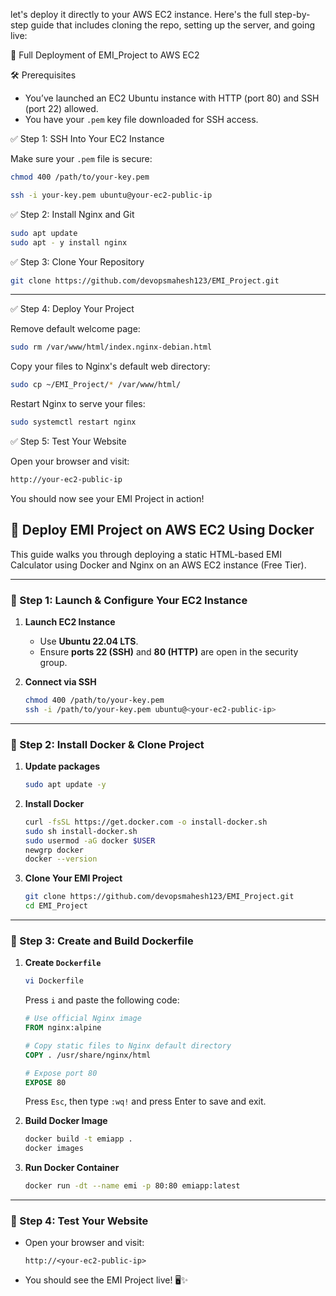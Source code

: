 let's deploy it directly to your AWS EC2 instance. Here's the full step-by-step guide that includes cloning the repo, setting up the server, and going live:

🚀 Full Deployment of EMI_Project to AWS EC2

🛠️ Prerequisites
- You’ve launched an EC2 Ubuntu instance with HTTP (port 80) and SSH (port 22) allowed.
- You have your `.pem` key file downloaded for SSH access.


✅ Step 1: SSH Into Your EC2 Instance

Make sure your `.pem` file is secure:
```bash
chmod 400 /path/to/your-key.pem
```
```bash
ssh -i your-key.pem ubuntu@your-ec2-public-ip
```

✅ Step 2: Install Nginx and Git
```bash
sudo apt update
sudo apt - y install nginx 
```

✅ Step 3: Clone Your Repository
```bash
git clone https://github.com/devopsmahesh123/EMI_Project.git
```
---
✅ Step 4: Deploy Your Project

Remove default welcome page:
```bash
sudo rm /var/www/html/index.nginx-debian.html
```
Copy your files to Nginx's default web directory:
```bash
sudo cp ~/EMI_Project/* /var/www/html/
```

Restart Nginx to serve your files:
```bash
sudo systemctl restart nginx
```
✅ Step 5: Test Your Website

Open your browser and visit:
```bash
http://your-ec2-public-ip
```
You should now see your EMI Project in action!


## 🚀 Deploy EMI Project on AWS EC2 Using Docker

This guide walks you through deploying a static HTML-based EMI Calculator using Docker and Nginx on an AWS EC2 instance (Free Tier).

---

### 🔹 Step 1: Launch & Configure Your EC2 Instance

1. **Launch EC2 Instance**
   - Use **Ubuntu 22.04 LTS**.
   - Ensure **ports 22 (SSH)** and **80 (HTTP)** are open in the security group.

2. **Connect via SSH**
   ```bash
   chmod 400 /path/to/your-key.pem
   ssh -i /path/to/your-key.pem ubuntu@<your-ec2-public-ip>
   ```

---

### 🔹 Step 2: Install Docker & Clone Project

1. **Update packages**
   ```bash
   sudo apt update -y
   ```

2. **Install Docker**
   ```bash
   curl -fsSL https://get.docker.com -o install-docker.sh
   sudo sh install-docker.sh
   sudo usermod -aG docker $USER
   newgrp docker
   docker --version
   ```

3. **Clone Your EMI Project**
   ```bash
   git clone https://github.com/devopsmahesh123/EMI_Project.git
   cd EMI_Project
   ```

---

### 🔹 Step 3: Create and Build Dockerfile

1. **Create `Dockerfile`**
   ```bash
   vi Dockerfile
   ```

   Press `i` and paste the following code:
   ```Dockerfile
   # Use official Nginx image
   FROM nginx:alpine

   # Copy static files to Nginx default directory
   COPY . /usr/share/nginx/html

   # Expose port 80
   EXPOSE 80
   ```

   Press `Esc`, then type `:wq!` and press Enter to save and exit.

2. **Build Docker Image**
   ```bash
   docker build -t emiapp .
   docker images
   ```

3. **Run Docker Container**
   ```bash
   docker run -dt --name emi -p 80:80 emiapp:latest
   ```

---

### 🔹 Step 4: Test Your Website

- Open your browser and visit:
  ```
  http://<your-ec2-public-ip>
  ```

- You should see the EMI Project live! 🖥️✨


